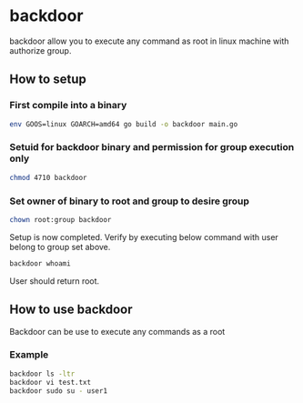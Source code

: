 # backdoor

backdoor allow you to execute any command as root in linux machine with authorize group.

## How to setup

### First compile into a binary

```bash
env GOOS=linux GOARCH=amd64 go build -o backdoor main.go
```

### Setuid for backdoor binary and permission for group execution only

```bash
chmod 4710 backdoor
```

### Set owner of binary to root and group to desire group

```bash
chown root:group backdoor
```

Setup is now completed. Verify by executing below command with user belong to group set above.

```bash
backdoor whoami
```

User should return root.

## How to use backdoor

Backdoor can be use to execute any commands as a root

### Example

```bash
backdoor ls -ltr
backdoor vi test.txt
backdoor sudo su - user1
```
